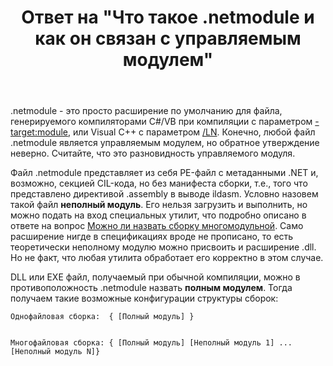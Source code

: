 ﻿---
title: "Ответ на \"Что такое .netmodule и как он связан с управляемым модулем\""
se.owner.user_id: 240512
se.owner.display_name: "MSDN.WhiteKnight"
se.owner.link: "https://ru.stackoverflow.com/users/240512/msdn-whiteknight"
se.answer_id: 1161707
se.question_id: 1161449
se.post_type: answer
se.is_accepted: True
---
<p>.netmodule - это просто расширение по умолчанию для файла, генерируемого компиляторами C#/VB при компиляции с параметром <a href="https://docs.microsoft.com/en-us/dotnet/csharp/language-reference/compiler-options/target-module-compiler-option" rel="nofollow noreferrer">-target:module</a>, или Visual C++ с параметром <a href="https://docs.microsoft.com/en-us/cpp/build/reference/ln-create-msil-module?view=vs-2019" rel="nofollow noreferrer">/LN</a>. Конечно, любой файл .netmodule является управляемым модулем, но обратное утверждение неверно. Считайте, что это разновидность управляемого модуля.</p>
<p>Файл .netmodule представляет из себя PE-файл с метаданными .NET и, возможно, секцией CIL-кода, но без манифеста сборки, т.е., того что представлено директивой .assembly в выводе ildasm. Условно назовем такой файл <strong>неполный модуль</strong>. Его нельзя загрузить и выполнить, но можно подать на вход специальных утилит, что подробно описано в ответе на вопрос <a href="https://ru.stackoverflow.com/q/1158500/240512">Можно ли назвать сборку многомодульной</a>. Само расширение нигде в спецификациях вроде не прописано, то есть теоретически неполному модулю можно присвоить и расширение .dll. Но не факт, что любая утилита обработает его корректно в этом случае.</p>
<p>DLL или EXE файл, получаемый при обычной компиляции, можно в противоположность .netmodule назвать <strong>полным модулем</strong>. Тогда получаем такие возможные конфигурации структуры сборок:</p>
<pre class="lang-none prettyprint-override"><code>Однофайловая сборка:  { [Полный модуль] }

Многофайловая сборка: { [Полный модуль] [Неполный модуль 1] ... [Неполный модуль N]}
</code></pre>
